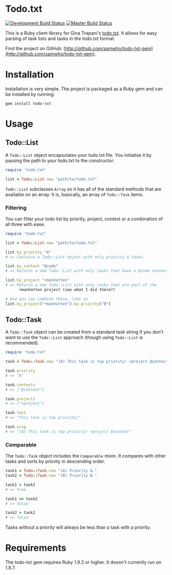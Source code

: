 # Todo.txt

[![Development Build Status](https://secure.travis-ci.org/samwho/todo-txt-gem.png?branch=develop)](http://travis-ci.org/samwho/todo-txt-gem)
[![Master Build Status](https://secure.travis-ci.org/samwho/todo-txt-gem.png?branch=master)](http://travis-ci.org/samwho/todo-txt-gem)

This is a Ruby client library for Gina Trapani's
[todo.txt](https://github.com/ginatrapani/todo.txt-cli/). It allows for easy
parsing of task lists and tasks in the todo.txt format.

Find the project on GitHub:
[http://github.com/samwho/todo-txt-gem](http://github.com/samwho/todo-txt-gem).

# Installation

Installation is very simple. The project is packaged as a Ruby gem and can be
installed by running:

    gem install todo-txt

# Usage

## Todo::List

A `Todo::List` object encapsulates your todo.txt file. You initialise it by
passing the path to your todo.txt to the constructor:

``` ruby
require 'todo-txt'

list = Todo::List.new "path/to/todo.txt"
```

`Todo::List` subclasses `Array` so it has all of the standard methods that are
available on an array. It is, basically, an array of `Todo::Task` items.

### Filtering

You can filter your todo list by priority, project, context or a combination of
all three with ease.

``` ruby
require 'todo-txt'

list = Todo::List.new "path/to/todo.txt"

list.by_priority "A"
# => Contains a Todo::List object with only priority A tasks.

list.by_context "@code"
# => Returns a new Todo::List with only tasks that have a @code context.

list.by_project "+manhatten"
# => Returns a new Todo::List with only tasks that are part of the
      +manhatten project (see what I did there?)

# And you can combine these, like so
list.by_project("+manhatten").by_priority("B")
```

## Todo::Task

A `Todo::Task` object can be created from a standard task string if you don't
want to use the `Todo::List` approach (though using `Todo::List` is
recommended).

``` ruby
require 'todo-txt'

task = Todo::Task.new "(A) This task is top priority! +project @context"

task.priority
# => "A"

task.contexts
# => ["@context"]

task.projects
# => ["+project"]

task.text
# => "This task is top priority!"

task.orig
# => "(A) This task is top priority! +project @context"
```

### Comparable

The `Todo::Task` object includes the `Comparable` mixin. It compares with other
tasks and sorts by priority in descending order.

``` ruby
task1 = Todo::Task.new "(A) Priority A."
task2 = Todo::Task.new "(B) Priority B."

task1 > task2
# => true

task1 == task2
# => false

task2 > task1
# => false
```

Tasks without a priority will always be less than a task with a priority.

# Requirements

The todo-txt gem requires Ruby 1.9.2 or higher. It doesn't currently run on
1.8.7.
